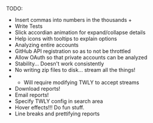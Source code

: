 TODO:
* Insert commas into numbers in the thousands +
* Write Tests
* Slick accordian animation for expand/collapse details
* Help icons with tooltips to explain options
* Analyzing entire accounts
* GitHub API registration so as to not be throttled
* Allow OAuth so that private accounts can be analyzed
* Stability... Doesn't work consistently
* No writing zip files to disk... stream all the things!
* * Will require modifying TWLY to accept streams
* Download reports!
* Email reports!
* Specify TWLY config in search area
* Hover effects!!! Do fun stuff.
* Line breaks and prettifying reports